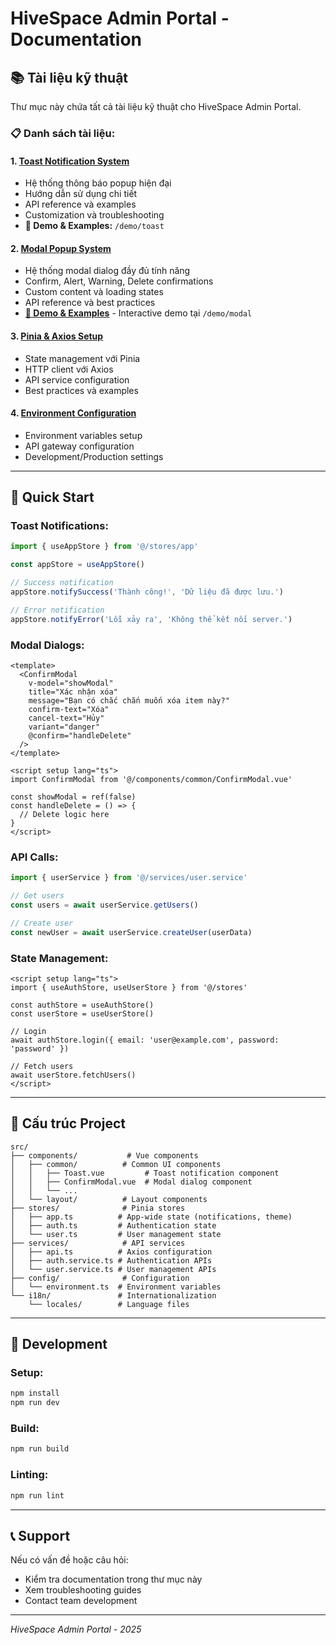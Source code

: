 # HiveSpace Admin Portal - Documentation

## 📚 Tài liệu kỹ thuật

Thư mục này chứa tất cả tài liệu kỹ thuật cho HiveSpace Admin Portal.

### 📋 Danh sách tài liệu:

#### **1. [Toast Notification System](./components/toast-notification-system.md)**
- Hệ thống thông báo popup hiện đại
- Hướng dẫn sử dụng chi tiết
- API reference và examples
- Customization và troubleshooting
- **📍 Demo & Examples:** `/demo/toast`

#### **2. [Modal Popup System](./components/modal-system.md)**
- Hệ thống modal dialog đầy đủ tính năng
- Confirm, Alert, Warning, Delete confirmations
- Custom content và loading states
- API reference và best practices
- **[📍 Demo & Examples](/demo/modal)** - Interactive demo tại `/demo/modal`

#### **3. [Pinia & Axios Setup](./README-pinia-axios.md)**
- State management với Pinia
- HTTP client với Axios
- API service configuration
- Best practices và examples

#### **4. [Environment Configuration](./env.example.md)**
- Environment variables setup
- API gateway configuration
- Development/Production settings

---

## 🚀 Quick Start

### **Toast Notifications:**
```typescript
import { useAppStore } from '@/stores/app'

const appStore = useAppStore()

// Success notification
appStore.notifySuccess('Thành công!', 'Dữ liệu đã được lưu.')

// Error notification  
appStore.notifyError('Lỗi xảy ra', 'Không thể kết nối server.')
```

### **Modal Dialogs:**
```vue
<template>
  <ConfirmModal
    v-model="showModal"
    title="Xác nhận xóa"
    message="Bạn có chắc chắn muốn xóa item này?"
    confirm-text="Xóa"
    cancel-text="Hủy"
    variant="danger"
    @confirm="handleDelete"
  />
</template>

<script setup lang="ts">
import ConfirmModal from '@/components/common/ConfirmModal.vue'

const showModal = ref(false)
const handleDelete = () => {
  // Delete logic here
}
</script>
```

### **API Calls:**
```typescript
import { userService } from '@/services/user.service'

// Get users
const users = await userService.getUsers()

// Create user
const newUser = await userService.createUser(userData)
```

### **State Management:**
```vue
<script setup lang="ts">
import { useAuthStore, useUserStore } from '@/stores'

const authStore = useAuthStore()
const userStore = useUserStore()

// Login
await authStore.login({ email: 'user@example.com', password: 'password' })

// Fetch users
await userStore.fetchUsers()
</script>
```

---

## 📁 Cấu trúc Project

```
src/
├── components/           # Vue components
│   ├── common/          # Common UI components
│   │   ├── Toast.vue         # Toast notification component
│   │   ├── ConfirmModal.vue  # Modal dialog component
│   │   └── ...
│   └── layout/          # Layout components
├── stores/              # Pinia stores
│   ├── app.ts          # App-wide state (notifications, theme)
│   ├── auth.ts         # Authentication state
│   └── user.ts         # User management state
├── services/            # API services
│   ├── api.ts          # Axios configuration
│   ├── auth.service.ts # Authentication APIs
│   └── user.service.ts # User management APIs
├── config/              # Configuration
│   └── environment.ts  # Environment variables
└── i18n/               # Internationalization
    └── locales/        # Language files
```

---

## 🔧 Development

### **Setup:**
```bash
npm install
npm run dev
```

### **Build:**
```bash
npm run build
```

### **Linting:**
```bash
npm run lint
```

---

## 📞 Support

Nếu có vấn đề hoặc câu hỏi:
- Kiểm tra documentation trong thư mục này
- Xem troubleshooting guides
- Contact team development

---

*HiveSpace Admin Portal - 2025*
